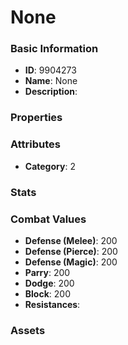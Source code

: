# None



### Basic Information

- **ID**: 9904273
- **Name**: None
- **Description**: 

### Properties


### Attributes

- **Category**: 2

### Stats


### Combat Values

- **Defense (Melee)**: 200
- **Defense (Pierce)**: 200
- **Defense (Magic)**: 200
- **Parry**: 200
- **Dodge**: 200
- **Block**: 200
- **Resistances**: 

### Assets


